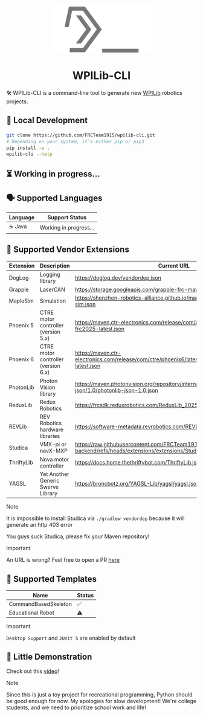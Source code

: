 <div align="center">
    <a href="https://mckinleyfirebirds.com">
        <picture>
            <img alt="WPILib-CLI" src="https://raw.githubusercontent.com/FRCTeam1915/wpilib-cli/refs/heads/main/assets/logo.svg" height="128px">
        </picture>
    </a>
    <h1>WPILib-CLI</h1>
</div>

🛠️ WPILib-CLI is a command-line tool to generate new [WPILib](https://docs.wpilib.org/en/stable/docs/zero-to-robot/step-2/wpilib-setup.html) robotics projects.

## 🚀 Local Development

```bash
git clone https://github.com/FRCTeam1915/wpilib-cli.git
# Depending on your system, it's either pip or pip3
pip install -e .
wpilib-cli --help
```

## ⏳ Working in progress...

## 🗣️ Supported Languages
| Language | Support Status         |
|----------|------------------------|
| ☕ Java   | Working in progress... |

## 🔌 Supported Vendor Extensions
| Extension  | Description                         | Current URL                                                                                                             |
|------------|-------------------------------------|-------------------------------------------------------------------------------------------------------------------------|
| DogLog     | Logging library                     | https://doglog.dev/vendordep.json                                                                                       |
| Grapple    | LaserCAN                            | https://storage.googleapis.com/grapple-frc-maven/libgrapplefrc2025.json                                                 |
| MapleSim   | Simulation                          | https://shenzhen-robotics-alliance.github.io/maple-sim/vendordep/maple-sim.json                                         |
| Phoenix 5  | CTRE motor controller (version 5.x) | https://maven.ctr-electronics.com/release/com/ctre/phoenix/Phoenix5-frc2025-latest.json                                 |
| Phoenix 6  | CTRE motor controller (version 6.x) | https://maven.ctr-electronics.com/release/com/ctre/phoenix6/latest/Phoenix6-frc2025-latest.json                         |
| PhotonLib  | Photon Vision library               | https://maven.photonvision.org/repository/internal/org/photonvision/photonlib-json/1.0/photonlib-json-1.0.json          |
| ReduxLib   | Redux Robotics                      | https://frcsdk.reduxrobotics.com/ReduxLib_2025.json                                                                     |
| REVLib     | REV Robotics hardware libraries     | https://software-metadata.revrobotics.com/REVLib-2025.json                                                              |
| Studica    | VMX-pi or navX-MXP                  | https://raw.githubusercontent.com/FRCTeam1915/wpilib-cli-backend/refs/heads/extensions/extensions/Studica-2025.0.1.json |
| ThriftyLib | Nova motor controller               | https://docs.home.thethriftybot.com/ThriftyLib.json                                                                     |
| YAGSL      | Yet Another Generic Swerve Library  | https://broncbotz.org/YAGSL-Lib/yagsl/yagsl.json                                                                        |

> [!NOTE]
> It is impossible to install Studica via `./gradlew vendordep` because it will generate an http 403 error
>
> You guys suck Studica, please fix your Maven repository!

> [!IMPORTANT]
> An URL is wrong? Feel free to open a PR [here](https://github.com/FRCTeam1915/wpilib-cli-backend/tree/extensions)

## 📂 Supported Templates
| Name                 | Status |
|----------------------|--------|
| CommandBasedSkeleton | ✅      |
| Educational Robot    | ⚠️     |

> [!IMPORTANT]
> `Desktop Support` and `JUnit 5` are enabled by default


## 🎥 Little Demonstration
Check out this [video](https://www.youtube.com/watch?v=Y-nSDGd3G2A)!

> [!NOTE]
> Since this is just a toy project for recreational programming, Python should be good enough for now. My apologies for slow development! We're college students, and we need to prioritize school work and life!

